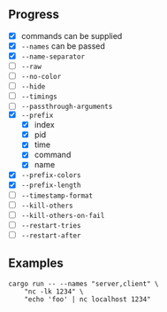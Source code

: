 ## Progress

- [x] commands can be supplied
- [x] `--names` can be passed
- [x] `--name-separator`
- [ ] `--raw`
- [ ] `--no-color`
- [ ] `--hide`
- [ ] `--timings`
- [ ] `--passthrough-arguments`
- [x] `--prefix`
  - [x] index
  - [x] pid
  - [x] time
  - [x] command
  - [x] name
- [x] `--prefix-colors`
- [x] `--prefix-length`
- [ ] `--timestamp-format`
- [ ] `--kill-others`
- [ ] `--kill-others-on-fail`
- [ ] `--restart-tries`
- [ ] `--restart-after`

## Examples

```
cargo run -- --names "server,client" \
    "nc -lk 1234" \
    "echo 'foo' | nc localhost 1234"
```
